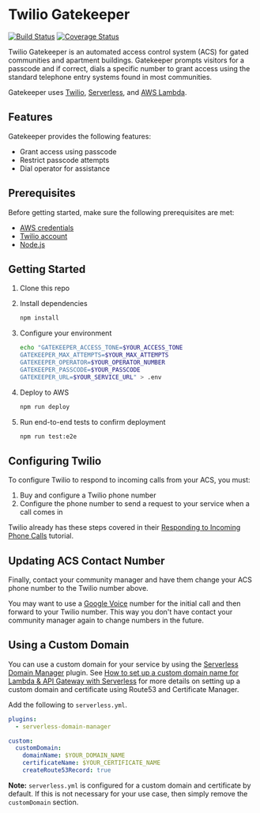 # Twilio Gatekeeper

[![Build Status](https://travis-ci.org/jonathanfoster/twilio-gatekeeper.svg?branch=master)](https://travis-ci.org/jonathanfoster/twilio-gatekeeper)
[![Coverage Status](https://coveralls.io/repos/github/jonathanfoster/twilio-gatekeeper/badge.svg?branch=master)](https://coveralls.io/github/jonathanfoster/twilio-gatekeeper?branch=master)

Twilio Gatekeeper is an automated access control system (ACS) for gated communities and apartment buildings. Gatekeeper prompts 
visitors for a passcode and if correct, dials a specific number to grant access using the standard telephone entry 
systems found in most communities.

Gatekeeper uses [Twilio](https://www.twilio.com), [Serverless](https://serverless.com), and [AWS Lambda](https://aws.amazon.com/lambda/).

## Features

Gatekeeper provides the following features:

* Grant access using passcode
* Restrict passcode attempts
* Dial operator for assistance

## Prerequisites

Before getting started, make sure the following prerequisites are met:

* [AWS credentials](https://serverless.com/framework/docs/providers/aws/guide/credentials/)
* [Twilio account](https://www.twilio.com/try-twilio)
* [Node.js](https://nodejs.org/)

## Getting Started

1. Clone this repo
2. Install dependencies

    ```bash
    npm install
    ```

3. Configure your environment

    ```bash
    echo "GATEKEEPER_ACCESS_TONE=$YOUR_ACCESS_TONE
    GATEKEEPER_MAX_ATTEMPTS=$YOUR_MAX_ATTEMPTS
    GATEKEEPER_OPERATOR=$YOUR_OPERATOR_NUMBER
    GATEKEEPER_PASSCODE=$YOUR_PASSCODE
    GATEKEEPER_URL=$YOUR_SERVICE_URL" > .env
    ```

4. Deploy to AWS

    ```bash
    npm run deploy
    ```

5. Run end-to-end tests to confirm deployment

    ```bash
    npm run test:e2e
    ```

## Configuring Twilio

To configure Twilio to respond to incoming calls from your ACS, you must:

1. Buy and configure a Twilio phone number
2. Configure the phone number to send a request to your service when a call comes in

Twilio already has these steps covered in their [Responding to Incoming Phone Calls](https://www.twilio.com/docs/voice/tutorials/how-to-respond-to-incoming-phone-calls-node-js#buy-and-configure-a-phone-number)
tutorial.

## Updating ACS Contact Number

Finally, contact your community manager and have them change your ACS phone number to the Twilio number above. 

You may want to use a [Google Voice](https://voice.google.com/) number for the initial call and then forward to your 
Twilio number. This way you don't have contact your community manager again to change numbers in the future.

## Using a Custom Domain

You can use a custom domain for your service by using the [Serverless Domain Manager](https://github.com/amplify-education/serverless-domain-manager)
plugin. See [How to set up a custom domain name for Lambda & API Gateway with Serverless](https://serverless.com/blog/serverless-api-gateway-domain/)
for more details on setting up a custom domain and certificate using Route53 and Certificate Manager.

Add the following to `serverless.yml`.

```yaml
plugins:
  - serverless-domain-manager

custom:
  customDomain:
    domainName: $YOUR_DOMAIN_NAME
    certificateName: $YOUR_CERTIFICATE_NAME
    createRoute53Record: true
```

**Note:** `serverless.yml` is configured for a custom domain and certificate by default. If this is not necessary for 
your use case, then simply remove the `customDomain` section.
